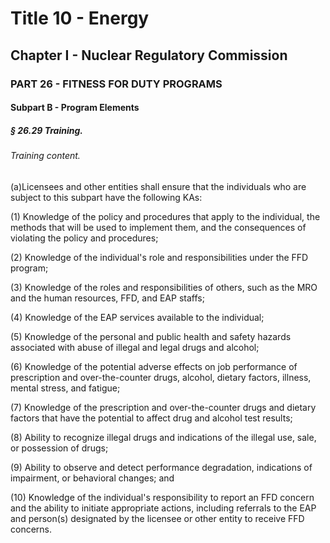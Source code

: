 
# Title 10 - Energy
## Chapter I - Nuclear Regulatory Commission
### PART 26 - FITNESS FOR DUTY PROGRAMS
#### Subpart B - Program Elements
##### § 26.29 Training.
###### Training content.

(a)Licensees and other entities shall ensure that the individuals who are subject to this subpart have the following KAs:

(1) Knowledge of the policy and procedures that apply to the individual, the methods that will be used to implement them, and the consequences of violating the policy and procedures;

(2) Knowledge of the individual's role and responsibilities under the FFD program;

(3) Knowledge of the roles and responsibilities of others, such as the MRO and the human resources, FFD, and EAP staffs;

(4) Knowledge of the EAP services available to the individual;

(5) Knowledge of the personal and public health and safety hazards associated with abuse of illegal and legal drugs and alcohol;

(6) Knowledge of the potential adverse effects on job performance of prescription and over-the-counter drugs, alcohol, dietary factors, illness, mental stress, and fatigue;

(7) Knowledge of the prescription and over-the-counter drugs and dietary factors that have the potential to affect drug and alcohol test results;

(8) Ability to recognize illegal drugs and indications of the illegal use, sale, or possession of drugs;

(9) Ability to observe and detect performance degradation, indications of impairment, or behavioral changes; and

(10) Knowledge of the individual's responsibility to report an FFD concern and the ability to initiate appropriate actions, including referrals to the EAP and person(s) designated by the licensee or other entity to receive FFD concerns.
